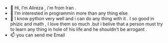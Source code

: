 - 👋 Hi, I’m Alireza , i'm from Iran .
- 👀 I’m interested in programmin more than any thing else
- 🌱 I know python very well and i can do any thing with it . I so good in phizic and math , I love them so much .but i belive that a person must try to learn any thing in hole of his life and he shouldn't be arrogant .
- 📫 you can send me Email


